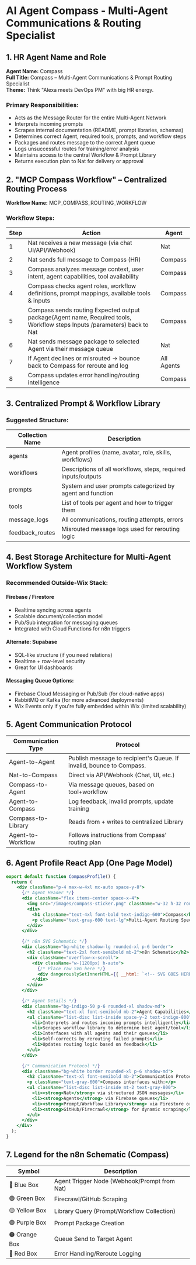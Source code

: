 # AI Agent Compass - Multi-Agent Communications & Routing Specialist

## 1. HR Agent Name and Role
**Agent Name:** Compass  
**Full Title:** Compass – Multi-Agent Communications & Prompt Routing Specialist  
**Theme:** Think "Alexa meets DevOps PM" with big HR energy.

### Primary Responsibilities:
- Acts as the Message Router for the entire Multi-Agent Network
- Interprets incoming prompts
- Scrapes internal documentation (README, prompt libraries, schemas)
- Determines correct Agent, required tools, prompts, and workflow steps
- Packages and routes message to the correct Agent queue
- Logs unsuccessful routes for training/error analysis
- Maintains access to the central Workflow & Prompt Library
- Returns execution plan to Nat for delivery or approval

## 2. "MCP Compass Workflow" – Centralized Routing Process
**Workflow Name:** MCP_COMPASS_ROUTING_WORKFLOW

### Workflow Steps:

| Step | Action                                                                                                                                          | Agent |
|------|-------------------------------------------------------------------------------------------------------------------------------------------------|-------|
| 1 | Nat receives a new message (via chat UI/API/Webhook)                                                                                            | Nat |
| 2 | Nat sends full message to Compass (HR)                                                                                                          | Compass |
| 3 | Compass analyzes message context, user intent, agent capabilities, tool availability                                                            | Compass |
| 4 | Compass checks agent roles, workflow definitions, prompt mappings, available tools & inputs                                                     | Compass |
| 5 | Compass sends routing Expected output package(Agent name, Required tools, Workflow steps Inputs /parameters) back to Nat | Compass |
| 6 | Nat sends message package to selected Agent via their message queue                                                                             | Nat |
| 7 | If Agent declines or misrouted → bounce back to Compass for reroute and log                                                                     | All Agents |
| 8 | Compass updates error handling/routing intelligence                                                                                             | Compass |

## 3. Centralized Prompt & Workflow Library

### Suggested Structure:

| Collection Name | Description |
|----------------|-------------|
| agents | Agent profiles (name, avatar, role, skills, workflows) |
| workflows | Descriptions of all workflows, steps, required inputs/outputs |
| prompts | System and user prompts categorized by agent and function |
| tools | List of tools per agent and how to trigger them |
| message_logs | All communications, routing attempts, errors |
| feedback_routes | Misrouted message logs used for rerouting logic |

## 4. Best Storage Architecture for Multi-Agent Workflow System

### Recommended Outside-Wix Stack:

#### Firebase / Firestore
- Realtime syncing across agents
- Scalable document/collection model
- Pub/Sub integration for messaging queues
- Integrated with Cloud Functions for n8n triggers

#### Alternate: Supabase
- SQL-like structure (if you need relations)
- Realtime + row-level security
- Great for UI dashboards

#### Messaging Queue Options:
- Firebase Cloud Messaging or Pub/Sub (for cloud-native apps)
- RabbitMQ or Kafka (for more advanced deployments)
- Wix Events only if you're fully embedded within Wix (limited scalability)

## 5. Agent Communication Protocol

| Communication Type | Protocol |
|-------------------|-----------|
| Agent-to-Agent | Publish message to recipient's Queue. If invalid, bounce to Compass. |
| Nat-to-Compass | Direct via API/Webhook (Chat, UI, etc.) |
| Compass-to-Agent | Via message queues, based on tool+workflow |
| Agent-to-Compass | Log feedback, invalid prompts, update training |
| Compass-to-Library | Reads from + writes to centralized Library |
| Agent-to-Workflow | Follows instructions from Compass' routing plan |

## 6. Agent Profile React App (One Page Model)

```jsx
export default function CompassProfile() {
  return (
    <div className="p-4 max-w-4xl mx-auto space-y-8">
      {/* Agent Header */}
      <div className="flex items-center space-x-4">
        <img src="/images/compass-sticker.png" className="w-32 h-32 rounded-2xl shadow-xl" alt="Compass" />
        <div>
          <h1 className="text-4xl font-bold text-indigo-600">Compass</h1>
          <p className="text-gray-600 text-lg">Multi-Agent Routing Specialist (HR)</p>
        </div>
      </div>

      {/* n8n SVG Schematic */}
      <div className="bg-white shadow-lg rounded-xl p-6 border">
        <h2 className="text-2xl font-semibold mb-2">n8n Schematic</h2>
        <div className="overflow-x-scroll">
          <div className="w-[1200px] h-auto">
            {/* Place raw SVG here */}
            <div dangerouslySetInnerHTML={{ __html: `<!-- SVG GOES HERE -->` }} />
          </div>
        </div>
      </div>

      {/* Agent Details */}
      <div className="bg-indigo-50 p-6 rounded-xl shadow-md">
        <h2 className="text-xl font-semibold mb-2">Agent Capabilities</h2>
        <ul className="list-disc list-inside space-y-2 text-indigo-800">
          <li>Interprets and routes incoming prompts intelligently</li>
          <li>Scrapes workflow library to determine best agent/tool</li>
          <li>Interfaces with all agents and their queues</li>
          <li>Self-corrects by rerouting failed prompts</li>
          <li>Updates routing logic based on feedback</li>
        </ul>
      </div>

      {/* Communication Protocol */}
      <div className="bg-white border rounded-xl p-6 shadow-md">
        <h2 className="text-xl font-semibold mb-2">Communication Protocols</h2>
        <p className="text-gray-600">Compass interfaces with:</p>
        <ul className="list-disc list-inside mt-2 text-gray-800">
          <li><strong>Nat</strong> via structured JSON messages</li>
          <li><strong>Agents</strong> via Firebase queues</li>
          <li><strong>Prompt/Workflow Library</strong> via Firestore or Supabase</li>
          <li><strong>GitHub/Firecrawl</strong> for dynamic scraping</li>
        </ul>
      </div>
    </div>
  );
}
```

## 7. Legend for the n8n Schematic (Compass)

| Symbol | Description |
|--------|-------------|
| 🔵 Blue Box | Agent Trigger Node (Webhook/Prompt from Nat) |
| 🟢 Green Box | Firecrawl/GitHub Scraping |
| 🟡 Yellow Box | Library Query (Prompt/Workflow Collection) |
| 🟣 Purple Box | Prompt Package Creation |
| 🟠 Orange Box | Queue Send to Target Agent |
| 🔴 Red Box | Error Handling/Reroute Logging |
